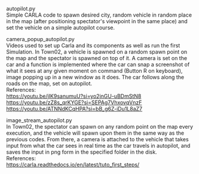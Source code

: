 autopilot.py<br />
Simple CARLA code to spawn desired city, random vehicle in random place in the map (after positioning spectator's viewpoint in the same place) and set the vehicle on a simple autopilot course.

camera_popup_autopilot.py<br />
Videos used to set up Carla and its components as well as run the first Simulation. In Town02, a vehicle is spawned on a random spawn point on the map and the spectator is spawned on top of it. A camera is set
on the car and a function is implemented where the car can snap a screenshot of what it sees at any given moment on command (Button R on keyboard), image popping up in a new window as it does. The car follows 
along the roads on the map, set on autopilot.<br />
References:<br />
https://youtu.be/jIK9sanumuU?si=yo2jnGU-uBDmStN8<br />
https://youtu.be/zZ8s_qrKYGE?si=SEPAg7VhxovqVnzF<br />
https://youtu.be/ATNNdKCqHPA?si=bB_g6Z-iDu1L8aZ7<br />

image_stream_autopilot.py<br />
In Town02, the spectator can spawn on any random point on the map every execution, and the vehicle will spawn upon them in the same way as the previous codes. From there, a camera is attached to the
vehicle that takes input from what the car sees in real time as the car travels in autopilot, and saves the input in png form in the specified folder in the disk.<br />
References:<br />
https://carla.readthedocs.io/en/latest/tuto_first_steps/<br />
